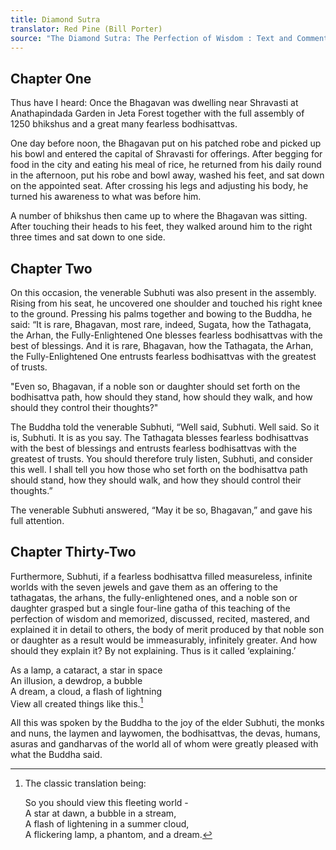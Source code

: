 ```yaml
---
title: Diamond Sutra
translator: Red Pine (Bill Porter)
source: "The Diamond Sutra: The Perfection of Wisdom : Text and Commentaries Translated From Sanskrit and Chinese"
---
```


## Chapter One

Thus have I heard: Once the Bhagavan was dwelling near Shravasti at Anathapindada Garden in Jeta Forest together with the full assembly of 1250 bhikshus and a great many fearless bodhisattvas.

One day before noon, the Bhagavan put on his patched robe and picked up his bowl and entered the capital of Shravasti for offerings. After begging for food in the city and eating his meal of rice, he returned from his daily round in the afternoon, put his robe and bowl away, washed his feet, and sat down on the appointed seat. After crossing his legs and adjusting his body, he turned his awareness to what was before him.

A number of bhikshus then came up to where the Bhagavan was sitting. After touching their heads to his feet, they walked around him to the right three times and sat down to one side.

## Chapter Two

On this occasion, the venerable Subhuti was also present in the assembly. Rising from his seat, he uncovered one shoulder and touched his right knee to the ground. Pressing his palms together and bowing to the Buddha, he said: “It is rare, Bhagavan, most rare, indeed, Sugata, how the Tathagata, the Arhan, the Fully-Enlightened One blesses fearless bodhisattvas with the best of blessings. And it is rare, Bhagavan, how the Tathagata, the Arhan, the Fully-Enlightened One entrusts fearless bodhisattvas with the greatest of trusts.

"Even so, Bhagavan, if a noble son or daughter should set forth on the bodhisattva path, how should they stand, how should they walk, and how should they control their thoughts?"

The Buddha told the venerable Subhuti, “Well said, Subhuti. Well said. So it is, Subhuti. It is as you say. The Tathagata blesses fearless bodhisattvas with the best of blessings and entrusts fearless bodhisattvas with the greatest of trusts. You should therefore truly listen, Subhuti, and consider this well. I shall tell you how those who set forth on the bodhisattva path should stand, how they should walk, and how they should control their thoughts.”

The venerable Subhuti answered, “May it be so, Bhagavan,” and gave his full attention.

## Chapter Thirty-Two

Furthermore, Subhuti, if a fearless bodhisattva filled measureless, infinite worlds with the seven jewels and gave them as an offering to the tathagatas, the arhans, the fully-enlightened ones, and a noble son or daughter grasped but a single four-line gatha of this teaching of the perfection of wisdom and memorized, discussed, recited, mastered, and explained it in detail to others, the body of merit produced by that noble son or daughter as a result would be immeasurably, infinitely greater. And how should they explain it? By not explaining. Thus is it called ‘explaining.’

As a lamp, a cataract, a star in space  
An illusion, a dewdrop, a bubble  
A dream, a cloud, a flash of lightning  
View all created things like this.[^1]

All this was spoken by the Buddha to the joy of the elder Subhuti, the monks and nuns, the laymen and laywomen, the bodhisattvas, the devas, humans, asuras and gandharvas of the world all of whom were greatly pleased with what the Buddha said.

[^1]: The classic translation being:
    
    So you should view this fleeting world -  
    A star at dawn, a bubble in a stream,  
    A flash of lightening in a summer cloud,  
    A flickering lamp, a phantom, and a dream.
